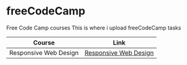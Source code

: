 # freeCodeCamp
Free Code Camp courses
This is where i upload freeCodeCamp tasks

| Course                | Link                                                   |
|-----------------------|--------------------------------------------------------|
| Responsive Web Design | [Responsive Web Design](./responsive-web-design-tasks)|
